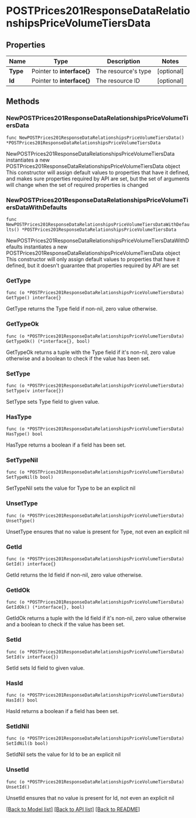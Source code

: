 # POSTPrices201ResponseDataRelationshipsPriceVolumeTiersData

## Properties

Name | Type | Description | Notes
------------ | ------------- | ------------- | -------------
**Type** | Pointer to **interface{}** | The resource&#39;s type | [optional] 
**Id** | Pointer to **interface{}** | The resource ID | [optional] 

## Methods

### NewPOSTPrices201ResponseDataRelationshipsPriceVolumeTiersData

`func NewPOSTPrices201ResponseDataRelationshipsPriceVolumeTiersData() *POSTPrices201ResponseDataRelationshipsPriceVolumeTiersData`

NewPOSTPrices201ResponseDataRelationshipsPriceVolumeTiersData instantiates a new POSTPrices201ResponseDataRelationshipsPriceVolumeTiersData object
This constructor will assign default values to properties that have it defined,
and makes sure properties required by API are set, but the set of arguments
will change when the set of required properties is changed

### NewPOSTPrices201ResponseDataRelationshipsPriceVolumeTiersDataWithDefaults

`func NewPOSTPrices201ResponseDataRelationshipsPriceVolumeTiersDataWithDefaults() *POSTPrices201ResponseDataRelationshipsPriceVolumeTiersData`

NewPOSTPrices201ResponseDataRelationshipsPriceVolumeTiersDataWithDefaults instantiates a new POSTPrices201ResponseDataRelationshipsPriceVolumeTiersData object
This constructor will only assign default values to properties that have it defined,
but it doesn't guarantee that properties required by API are set

### GetType

`func (o *POSTPrices201ResponseDataRelationshipsPriceVolumeTiersData) GetType() interface{}`

GetType returns the Type field if non-nil, zero value otherwise.

### GetTypeOk

`func (o *POSTPrices201ResponseDataRelationshipsPriceVolumeTiersData) GetTypeOk() (*interface{}, bool)`

GetTypeOk returns a tuple with the Type field if it's non-nil, zero value otherwise
and a boolean to check if the value has been set.

### SetType

`func (o *POSTPrices201ResponseDataRelationshipsPriceVolumeTiersData) SetType(v interface{})`

SetType sets Type field to given value.

### HasType

`func (o *POSTPrices201ResponseDataRelationshipsPriceVolumeTiersData) HasType() bool`

HasType returns a boolean if a field has been set.

### SetTypeNil

`func (o *POSTPrices201ResponseDataRelationshipsPriceVolumeTiersData) SetTypeNil(b bool)`

 SetTypeNil sets the value for Type to be an explicit nil

### UnsetType
`func (o *POSTPrices201ResponseDataRelationshipsPriceVolumeTiersData) UnsetType()`

UnsetType ensures that no value is present for Type, not even an explicit nil
### GetId

`func (o *POSTPrices201ResponseDataRelationshipsPriceVolumeTiersData) GetId() interface{}`

GetId returns the Id field if non-nil, zero value otherwise.

### GetIdOk

`func (o *POSTPrices201ResponseDataRelationshipsPriceVolumeTiersData) GetIdOk() (*interface{}, bool)`

GetIdOk returns a tuple with the Id field if it's non-nil, zero value otherwise
and a boolean to check if the value has been set.

### SetId

`func (o *POSTPrices201ResponseDataRelationshipsPriceVolumeTiersData) SetId(v interface{})`

SetId sets Id field to given value.

### HasId

`func (o *POSTPrices201ResponseDataRelationshipsPriceVolumeTiersData) HasId() bool`

HasId returns a boolean if a field has been set.

### SetIdNil

`func (o *POSTPrices201ResponseDataRelationshipsPriceVolumeTiersData) SetIdNil(b bool)`

 SetIdNil sets the value for Id to be an explicit nil

### UnsetId
`func (o *POSTPrices201ResponseDataRelationshipsPriceVolumeTiersData) UnsetId()`

UnsetId ensures that no value is present for Id, not even an explicit nil

[[Back to Model list]](../README.md#documentation-for-models) [[Back to API list]](../README.md#documentation-for-api-endpoints) [[Back to README]](../README.md)


